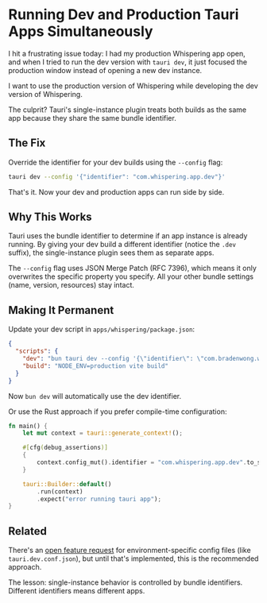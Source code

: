 # Running Dev and Production Tauri Apps Simultaneously

I hit a frustrating issue today: I had my production Whispering app open, and when I tried to run the dev version with `tauri dev`, it just focused the production window instead of opening a new dev instance.

I want to use the production version of Whispering while developing the dev version of Whispering.

The culprit? Tauri's single-instance plugin treats both builds as the same app because they share the same bundle identifier.

## The Fix

Override the identifier for your dev builds using the `--config` flag:

```bash
tauri dev --config '{"identifier": "com.whispering.app.dev"}'
```

That's it. Now your dev and production apps can run side by side.

## Why This Works

Tauri uses the bundle identifier to determine if an app instance is already running. By giving your dev build a different identifier (notice the `.dev` suffix), the single-instance plugin sees them as separate apps.

The `--config` flag uses JSON Merge Patch (RFC 7396), which means it only overwrites the specific property you specify. All your other bundle settings (name, version, resources) stay intact.

## Making It Permanent

Update your dev script in `apps/whispering/package.json`:

```json
{
  "scripts": {
    "dev": "bun tauri dev --config '{\"identifier\": \"com.bradenwong.whispering.dev\"}'",
    "build": "NODE_ENV=production vite build"
  }
}
```

Now `bun dev` will automatically use the dev identifier.

Or use the Rust approach if you prefer compile-time configuration:

```rust
fn main() {
    let mut context = tauri::generate_context!();

    #[cfg(debug_assertions)]
    {
        context.config_mut().identifier = "com.whispering.app.dev".to_string();
    }

    tauri::Builder::default()
        .run(context)
        .expect("error running tauri app");
}
```

## Related

There's an [open feature request](https://github.com/tauri-apps/tauri/issues/8418) for environment-specific config files (like `tauri.dev.conf.json`), but until that's implemented, this is the recommended approach.

The lesson: single-instance behavior is controlled by bundle identifiers. Different identifiers means different apps.
